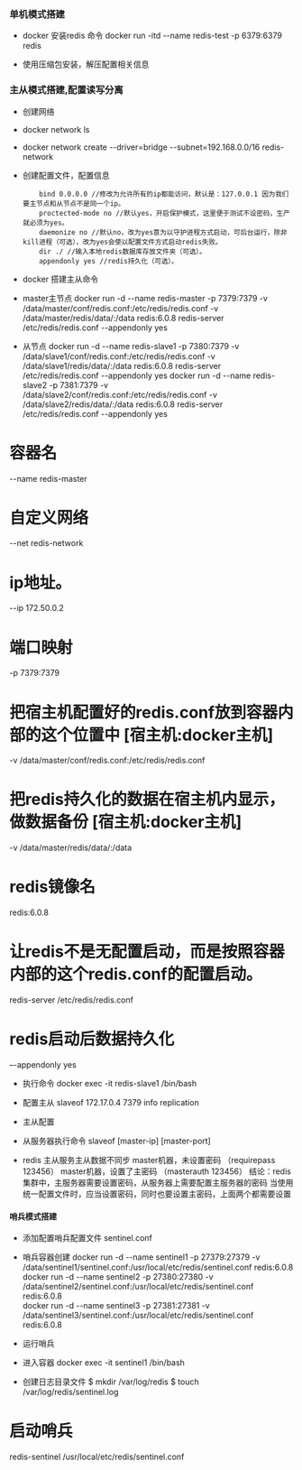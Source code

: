 ### 单机模式搭建
- docker 安装redis 命令
docker run -itd --name redis-test -p 6379:6379 redis

- 使用压缩包安装，解压配置相关信息


### 主从模式搭建,配置读写分离
- 创建网络
- docker network ls
- docker network create --driver=bridge --subnet=192.168.0.0/16 redis-network

- 创建配置文件，配置信息
    ```text
        bind 0.0.0.0 //修改为允许所有的ip都能访问，默认是：127.0.0.1 因为我们要主节点和从节点不是同一个ip。
        proctected-mode no //默认yes，开启保护模式，这里便于测试不设密码，生产就必须为yes。
        daemonize no //默认no，改为yes意为以守护进程方式启动，可后台运行，除非kill进程（可选），改为yes会使以配置文件方式启动redis失败。
        dir ./ //输入本地redis数据库存放文件夹（可选）。
        appendonly yes //redis持久化（可选）。
    ```
- docker 搭建主从命令
- master主节点
docker run -d --name redis-master -p 7379:7379 -v /data/master/conf/redis.conf:/etc/redis/redis.conf -v /data/master/redis/data/:/data redis:6.0.8 redis-server /etc/redis/redis.conf --appendonly yes
- 从节点
docker run -d --name redis-slave1 -p 7380:7379 -v /data/slave1/conf/redis.conf:/etc/redis/redis.conf -v /data/slave1/redis/data/:/data redis:6.0.8 redis-server /etc/redis/redis.conf --appendonly yes
docker run -d --name redis-slave2 -p 7381:7379 -v /data/slave2/conf/redis.conf:/etc/redis/redis.conf -v /data/slave2/redis/data/:/data redis:6.0.8 redis-server /etc/redis/redis.conf --appendonly yes

# 容器名
--name redis-master
# 自定义网络
--net redis-network
# ip地址。
--ip 172.50.0.2
# 端口映射 
-p 7379:7379
# 把宿主机配置好的redis.conf放到容器内部的这个位置中 [宿主机:docker主机]
-v /data/master/conf/redis.conf:/etc/redis/redis.conf
# 把redis持久化的数据在宿主机内显示，做数据备份 [宿主机:docker主机]
-v /data/master/redis/data/:/data
# redis镜像名
redis:6.0.8
# 让redis不是无配置启动，而是按照容器内部的这个redis.conf的配置启动。
redis-server /etc/redis/redis.conf
# redis启动后数据持久化
–-appendonly yes

- 执行命令
docker exec -it redis-slave1 /bin/bash
- 配置主从
slaveof 172.17.0.4 7379
info replication

- 主从配置
- 从服务器执行命令
  slaveof [master-ip] [master-port]

- redis 主从服务主从数据不同步
  master机器，未设置密码 （requirepass 123456）
  master机器，设置了主密码 （masterauth 123456）
  结论：redis集群中，主服务器需要设置密码，从服务器上需要配置主服务器的密码
  当使用统一配置文件时，应当设置密码，同时也要设置主密码，上面两个都需要设置

  

#### 哨兵模式搭建
- 添加配置哨兵配置文件
sentinel.conf
- 哨兵容器创建
docker run -d --name sentinel1 -p 27379:27379 -v /data/sentinel1/sentinel.conf:/usr/local/etc/redis/sentinel.conf  redis:6.0.8  
docker run -d --name sentinel2 -p 27380:27380 -v /data/sentinel2/sentinel.conf:/usr/local/etc/redis/sentinel.conf  redis:6.0.8  
docker run -d --name sentinel3 -p 27381:27381 -v /data/sentinel3/sentinel.conf:/usr/local/etc/redis/sentinel.conf  redis:6.0.8  

- 运行哨兵
- 进入容器
docker exec -it sentinel1 /bin/bash
- 创建日志目录文件
$ mkdir /var/log/redis
$ touch /var/log/redis/sentinel.log
# 启动哨兵
redis-sentinel /usr/local/etc/redis/sentinel.conf
